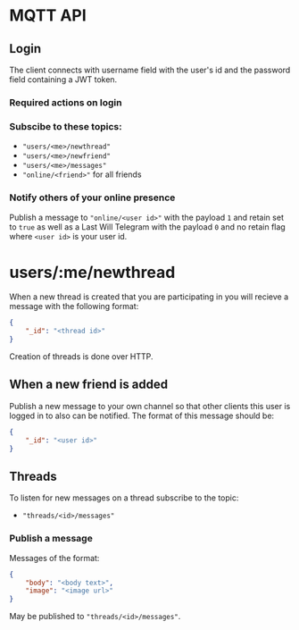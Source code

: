 # MQTT API

## Login

The client connects with username field with the user's id and the password field containing a JWT token.

### Required actions on login

### Subscibe to these topics:

- `"users/<me>/newthread"`
- `"users/<me>/newfriend"`
- `"users/<me>/messages"`
- `"online/<friend>"` for all friends

### Notify others of your online presence
Publish a message to `"online/<user id>"` with the payload `1` and retain set to `true` as well as a Last Will Telegram with the payload `0` and no retain flag where `<user id>` is your user id.

# users/:me/newthread
When a new thread is created that you are participating in you will recieve a message with the following format:
```json
{
    "_id": "<thread id>"
}
```

Creation of threads is done over HTTP.

## When a new friend is added
Publish a new message to your own channel so that other clients this user is logged in to also can be notified. The format of this message should be:
```json
{
    "_id": "<user id>"
}
```


## Threads

To listen for new messages on a thread subscribe to the topic:
- `"threads/<id>/messages"`

### Publish a message

Messages of the format:
```json
{
    "body": "<body text>",
    "image": "<image url>" 
}
```

May be published to `"threads/<id>/messages"`.